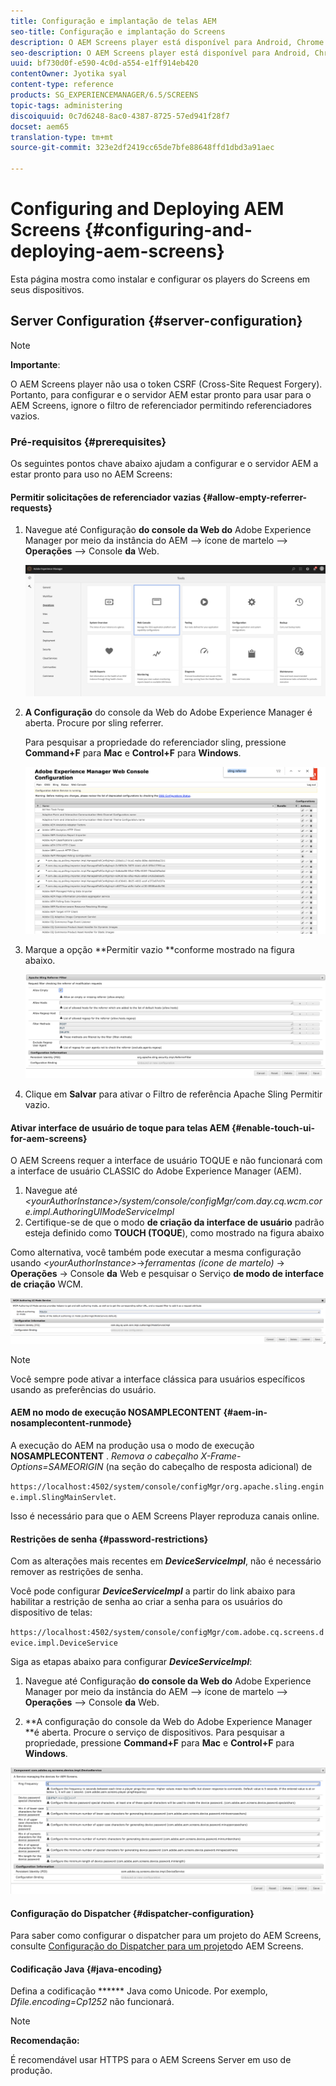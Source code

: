```yaml
---
title: Configuração e implantação de telas AEM
seo-title: Configuração e implantação do Screens
description: O AEM Screens player está disponível para Android, Chrome OS, iOS e Windows. Esta página descreve a configuração e a implantação do AEM Screens e também resume as diretrizes de seleção h/w para o dispositivo do player.
seo-description: O AEM Screens player está disponível para Android, Chrome OS, iOS e Windows. Esta página descreve a configuração e a implantação do AEM Screens e também resume as diretrizes de seleção h/w para o dispositivo do player.
uuid: bf730d0f-e590-4c0d-a554-e1ff914eb420
contentOwner: Jyotika syal
content-type: reference
products: SG_EXPERIENCEMANAGER/6.5/SCREENS
topic-tags: administering
discoiquuid: 0c7d6248-8ac0-4387-8725-57ed941f28f7
docset: aem65
translation-type: tm+mt
source-git-commit: 323e2df2419cc65de7bfe88648ffd1dbd3a91aec

---
```



# Configuring and Deploying AEM Screens {#configuring-and-deploying-aem-screens}

Esta página mostra como instalar e configurar os players do Screens em seus dispositivos.

## Server Configuration {#server-configuration}

>[!NOTE]
>
>**Importante**:
>
>O AEM Screens player não usa o token CSRF (Cross-Site Request Forgery). Portanto, para configurar e o servidor AEM estar pronto para usar para o AEM Screens, ignore o filtro de referenciador permitindo referenciadores vazios.

### Pré-requisitos {#prerequisites}

Os seguintes pontos chave abaixo ajudam a configurar e o servidor AEM a estar pronto para uso no AEM Screens:

#### Permitir solicitações de referenciador vazias {#allow-empty-referrer-requests}

1. Navegue até Configuração **do console da Web do** Adobe Experience Manager por meio da instância do AEM —&gt; ícone de martelo —&gt; **Operações** —&gt; Console **da** Web.

   ![screen_shot_2019-07-31at91253am](assets/screen_shot_2019-07-31at91253am.png)

1. **A Configuração** do console da Web do Adobe Experience Manager é aberta. Procure por sling referrer.

   Para pesquisar a propriedade do referenciador sling, pressione **Command+F** para **Mac** e **Control+F** para **Windows**.

   ![screen_shot_2019-07-31at91728am](assets/screen_shot_2019-07-31at91728am.png)

1. Marque a opção **Permitir vazio **conforme mostrado na figura abaixo.

   ![screen_shot_2019-07-31at91807am](assets/screen_shot_2019-07-31at91807am.png)

1. Clique em **Salvar** para ativar o Filtro de referência Apache Sling Permitir vazio.

#### Ativar interface de usuário de toque para telas AEM {#enable-touch-ui-for-aem-screens}

O AEM Screens requer a interface de usuário TOQUE e não funcionará com a interface de usuário CLASSIC do Adobe Experience Manager (AEM).

1. Navegue até *&lt;yourAuthorInstance&gt;/system/console/configMgr/com.day.cq.wcm.core.impl.AuthoringUIModeServiceImpl*
1. Certifique-se de que o modo **de criação da interface de usuário** padrão esteja definido como **TOUCH (TOQUE**), como mostrado na figura abaixo

Como alternativa, você também pode executar a mesma configuração usando *&lt;yourAuthorInstance&gt;*-&gt;*ferramentas (ícone de martelo)* -&gt; **Operações** -&gt; Console **da** Web e pesquisar o Serviço **de modo de interface de criação** WCM.

![screen_shot_2018-12-04at22425pm](assets/screen_shot_2018-12-04at22425pm.png)

>[!NOTE]
>
>Você sempre pode ativar a interface clássica para usuários específicos usando as preferências do usuário.

#### AEM no modo de execução NOSAMPLECONTENT {#aem-in-nosamplecontent-runmode}

A execução do AEM na produção usa o modo de execução **NOSAMPLECONTENT** . *Remova o cabeçalho X-Frame-Options=SAMEORIGIN* (na seção do cabeçalho de resposta adicional) de

`https://localhost:4502/system/console/configMgr/org.apache.sling.engine.impl.SlingMainServlet`.

Isso é necessário para que o AEM Screens Player reproduza canais online.

#### Restrições de senha {#password-restrictions}

Com as alterações mais recentes em ***DeviceServiceImpl***, não é necessário remover as restrições de senha.

Você pode configurar ***DeviceServiceImpl*** a partir do link abaixo para habilitar a restrição de senha ao criar a senha para os usuários do dispositivo de telas:

`https://localhost:4502/system/console/configMgr/com.adobe.cq.screens.device.impl.DeviceService`

Siga as etapas abaixo para configurar ***DeviceServiceImpl***:

1. Navegue até Configuração **do console da Web do** Adobe Experience Manager por meio da instância do AEM —&gt; ícone de martelo —&gt; **Operações** —&gt; Console **da** Web.

1. **A configuração do console da Web do Adobe Experience Manager **é aberta. Procure o serviço de dispositivos. Para pesquisar a propriedade, pressione **Command+F** para **Mac** e **Control+F** para **Windows**.

![screen_shot_2019-07-31at92058am](assets/screen_shot_2019-07-31at92058am.png)

#### Configuração do Dispatcher {#dispatcher-configuration}

Para saber como configurar o dispatcher para um projeto do AEM Screens, consulte [Configuração do Dispatcher para um projeto](dispatcher-configurations-aem-screens.md)do AEM Screens.

#### Codificação Java {#java-encoding}

Defina a codificação ****** Java como Unicode. Por exemplo, *Dfile.encoding=Cp1252* não funcionará.

>[!NOTE]
>
>**Recomendação:**
>
>É recomendável usar HTTPS para o AEM Screens Server em uso de produção.

